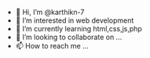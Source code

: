 - 👋 Hi, I’m @karthikn-7
- 👀 I’m interested in web development 
- 🌱 I’m currently learning html,css,js,php
- 💞️ I’m looking to collaborate on ...
- 📫 How to reach me ...

<!---
karthikn-7/karthikn-7 is a ✨ special ✨ repository because its `README.md` (this file) appears on your GitHub profile.
You can click the Preview link to take a look at your changes.
--->
